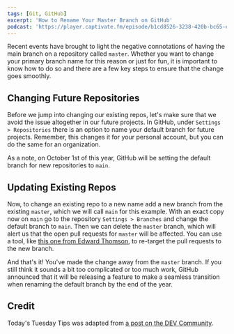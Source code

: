 ```yaml
---
tags: [Git, GitHub]
excerpt: 'How to Rename Your Master Branch on GitHub'
podcast: 'https://player.captivate.fm/episode/b1cd8526-3238-420b-bc65-e7f9149a3529'
---
```


Recent events have brought to light the negative connotations of having the main branch on a repository called `master`. Whether you want to change your primary branch name for this reason or just for fun, it is important to know how to do so and there are a few key steps to ensure that the change goes smoothly.

## Changing Future Repositories

Before we jump into changing our existing repos, let's make sure that we avoid the issue altogether in our future projects. In GitHub, under `Settings > Repositories` there is an option to name your default branch for future projects. Remember, this changes it for your personal account, but you can do the same for an organization.

As a note, on October 1st of this year, GitHub will be setting the default branch for new repositories to `main`.

## Updating Existing Repos

Now, to change an existing repo to a new name add a new branch from the existing `master`, which we will call `main` for this example. With an exact copy now on `main` go to the repository `Settings > Branches` and change the default branch to `main`. Then we can delete the `master` branch, which will alert us that the open pull requests for `master` will be affected. You can use a tool, like [this one from Edward Thomson](https://github.com/ethomson/retarget_prs), to re-target the pull requests to the new branch.

And that's it! You've made the change away from the `master` branch. If you still think it sounds a bit too complicated or too much work, GitHub announced that it will be releasing a feature to make a seamless transition when renaming the default branch by the end of the year.

## Credit

Today's Tuesday Tips was adapted from [a post on the DEV Community](https://dev.to/tracycss/renaming-your-master-branch-to-main-in-github-24cm).
